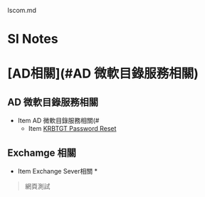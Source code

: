 Iscom.md
# SI Notes





# [AD相關](#AD 微軟目錄服務相關)


<h2 id="1">AD 微軟目錄服務相關</h2>

* Item AD 微軟目錄服務相關(#
  * Item [KRBTGT Password Reset](https://www.alitajran.com/krbtgt-password-reset/)


<h2 id="2">Exchamge 相關</h2>

* Item Exchange Sever相關
  *
>網頁測試
